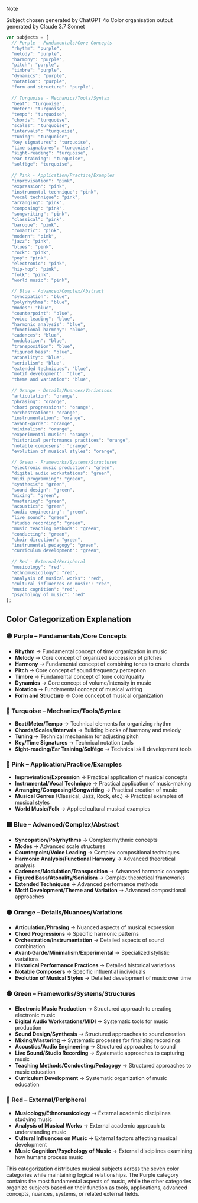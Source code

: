 > [!NOTE]
> Subject chosen generated by ChatGPT 4o 
> Color organisation output generated by Claude 3.7 Sonnet

```javascript
var subjects = {
  // Purple - Fundamentals/Core Concepts
  "rhythm": "purple",
  "melody": "purple",
  "harmony": "purple",
  "pitch": "purple",
  "timbre": "purple",
  "dynamics": "purple",
  "notation": "purple",
  "form and structure": "purple",
  
  // Turquoise - Mechanics/Tools/Syntax
  "beat": "turquoise",
  "meter": "turquoise",
  "tempo": "turquoise",
  "chords": "turquoise",
  "scales": "turquoise",
  "intervals": "turquoise",
  "tuning": "turquoise",
  "key signatures": "turquoise",
  "time signatures": "turquoise",
  "sight-reading": "turquoise",
  "ear training": "turquoise",
  "solfège": "turquoise",
  
  // Pink - Application/Practice/Examples
  "improvisation": "pink",
  "expression": "pink",
  "instrumental technique": "pink",
  "vocal technique": "pink",
  "arranging": "pink",
  "composing": "pink",
  "songwriting": "pink",
  "classical": "pink",
  "baroque": "pink",
  "romantic": "pink",
  "modern": "pink",
  "jazz": "pink",
  "blues": "pink",
  "rock": "pink",
  "pop": "pink",
  "electronic": "pink",
  "hip-hop": "pink",
  "folk": "pink",
  "world music": "pink",
  
  // Blue - Advanced/Complex/Abstract
  "syncopation": "blue",
  "polyrhythms": "blue",
  "modes": "blue",
  "counterpoint": "blue",
  "voice leading": "blue",
  "harmonic analysis": "blue",
  "functional harmony": "blue",
  "cadences": "blue",
  "modulation": "blue",
  "transposition": "blue",
  "figured bass": "blue",
  "atonality": "blue",
  "serialism": "blue",
  "extended techniques": "blue",
  "motif development": "blue",
  "theme and variation": "blue",
  
  // Orange - Details/Nuances/Variations
  "articulation": "orange",
  "phrasing": "orange",
  "chord progressions": "orange",
  "orchestration": "orange",
  "instrumentation": "orange",
  "avant-garde": "orange",
  "minimalism": "orange",
  "experimental music": "orange",
  "historical performance practices": "orange",
  "notable composers": "orange",
  "evolution of musical styles": "orange",
  
  // Green - Frameworks/Systems/Structures
  "electronic music production": "green",
  "digital audio workstations": "green",
  "midi programming": "green",
  "synthesis": "green",
  "sound design": "green",
  "mixing": "green",
  "mastering": "green",
  "acoustics": "green",
  "audio engineering": "green",
  "live sound": "green",
  "studio recording": "green",
  "music teaching methods": "green",
  "conducting": "green",
  "choir direction": "green",
  "instrumental pedagogy": "green",
  "curriculum development": "green",
  
  // Red - External/Peripheral
  "musicology": "red",
  "ethnomusicology": "red",
  "analysis of musical works": "red",
  "cultural influences on music": "red",
  "music cognition": "red",
  "psychology of music": "red"
};
```

## Color Categorization Explanation

### 🟣 Purple – Fundamentals/Core Concepts
- **Rhythm** → Fundamental concept of time organization in music
- **Melody** → Core concept of organized succession of pitches
- **Harmony** → Fundamental concept of combining tones to create chords
- **Pitch** → Core concept of sound frequency perception
- **Timbre** → Fundamental concept of tone color/quality
- **Dynamics** → Core concept of volume/intensity in music
- **Notation** → Fundamental concept of musical writing
- **Form and Structure** → Core concept of musical organization

### 🔵 Turquoise – Mechanics/Tools/Syntax
- **Beat/Meter/Tempo** → Technical elements for organizing rhythm
- **Chords/Scales/Intervals** → Building blocks of harmony and melody
- **Tuning** → Technical mechanism for adjusting pitch
- **Key/Time Signatures** → Technical notation tools
- **Sight-reading/Ear Training/Solfège** → Technical skill development tools

### 💖 Pink – Application/Practice/Examples
- **Improvisation/Expression** → Practical application of musical concepts
- **Instrumental/Vocal Technique** → Practical application of music-making
- **Arranging/Composing/Songwriting** → Practical creation of music
- **Musical Genres** (Classical, Jazz, Rock, etc.) → Practical examples of musical styles
- **World Music/Folk** → Applied cultural musical examples

### 🟦 Blue – Advanced/Complex/Abstract
- **Syncopation/Polyrhythms** → Complex rhythmic concepts
- **Modes** → Advanced scale structures
- **Counterpoint/Voice Leading** → Complex compositional techniques
- **Harmonic Analysis/Functional Harmony** → Advanced theoretical analysis
- **Cadences/Modulation/Transposition** → Advanced harmonic concepts
- **Figured Bass/Atonality/Serialism** → Complex theoretical frameworks
- **Extended Techniques** → Advanced performance methods
- **Motif Development/Theme and Variation** → Advanced compositional approaches

### 🟠 Orange – Details/Nuances/Variations
- **Articulation/Phrasing** → Nuanced aspects of musical expression
- **Chord Progressions** → Specific harmonic patterns
- **Orchestration/Instrumentation** → Detailed aspects of sound combination
- **Avant-Garde/Minimalism/Experimental** → Specialized stylistic variations
- **Historical Performance Practices** → Detailed historical variations
- **Notable Composers** → Specific influential individuals
- **Evolution of Musical Styles** → Detailed development of music over time

### 🟢 Green – Frameworks/Systems/Structures
- **Electronic Music Production** → Structured approach to creating electronic music
- **Digital Audio Workstations/MIDI** → Systematic tools for music production
- **Sound Design/Synthesis** → Structured approaches to sound creation
- **Mixing/Mastering** → Systematic processes for finalizing recordings
- **Acoustics/Audio Engineering** → Structured approaches to sound
- **Live Sound/Studio Recording** → Systematic approaches to capturing music
- **Teaching Methods/Conducting/Pedagogy** → Structured approaches to music education
- **Curriculum Development** → Systematic organization of music education

### 🔴 Red – External/Peripheral
- **Musicology/Ethnomusicology** → External academic disciplines studying music
- **Analysis of Musical Works** → External academic approach to understanding music
- **Cultural Influences on Music** → External factors affecting musical development
- **Music Cognition/Psychology of Music** → External disciplines examining how humans process music

This categorization distributes musical subjects across the seven color categories while maintaining logical relationships. The Purple category contains the most fundamental aspects of music, while the other categories organize subjects based on their function as tools, applications, advanced concepts, nuances, systems, or related external fields.